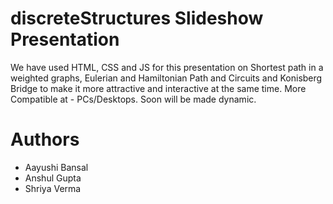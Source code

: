 # discreteStructures Slideshow Presentation
We have used HTML, CSS and JS for this presentation on Shortest path in a weighted graphs, Eulerian and Hamiltonian Path and Circuits and Konisberg Bridge to make it more attractive and interactive at the same time.
More Compatible at - PCs/Desktops.
Soon will be made dynamic.
# Authors
* Aayushi Bansal
* Anshul Gupta
* Shriya Verma
